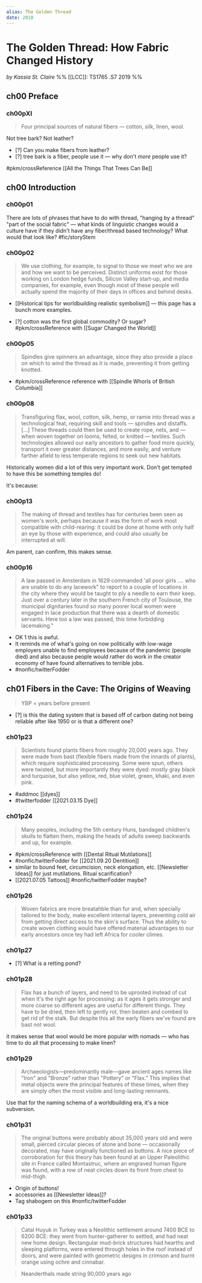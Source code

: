 ```yaml
---
alias: The Golden Thread
date: 2018
---
```


# The Golden Thread: How Fabric Changed History
<cite>by Kassia St. Claire</cite>
%% [[LCC]]: TS1765 .S7 2019 %%


## ch00 Preface

### ch00pXI

> Four principal sources of natural fibers — cotton, silk, linen, wool. 

Not tree bark? Not leather? 

- [?] Can you make fibers from leather? 
- [?] tree bark is a fiber, people use it — why don't _more_ people use it? 

#pkm/crossReference [[All the Things That Trees Can Be]]

## ch00 Introduction

### ch00p01 

There are lots of phrases that have to do with thread, "hanging by a thread" "part of the social fabric" — what kinds of linguistic changes would a culture have if they didn't have any fiber/thread based technology? What would that look like? #fic/storyStem 

### ch00p02 

> We use clothing, for example, to signal to those we meet who we are and how we want to be perceived. Distinct uniforms exist for those working on London hedge funds, Silicon Valley start-up, and media companies, for example, even though most of these people will actually spend the majority of their days in offices and behind desks. 

* [[Historical tips for worldbuilding realistic symbolism]] — this page has a bunch more examples. 

- [?] cotton was the first global commodity? Or sugar? #pkm/crossReference with [[Sugar Changed the World]]

### ch00p05

> Spindles give spinners an advantage, since they also provide a place on which to wind the thread as it is made, preventing it from getting knotted. 

* #pkm/crossReference reference with [[Spindle Whorls of British Columbia]]

### ch00p08

> Transfiguring flax, wool, cotton, silk, hemp, or ramie into thread was a technological feat, requiring skill and tools — spindles and distaffs. [...] These threads could then be used to create rope, nets, and — when woven together on looms, felted, or knitted — textiles. Such technologies allowed our early ancestors to gather food more quickly, transport it over greater distances, and more easily, and venture farther afield to less temperate regions to seek out new habitats. 

Historically women did a lot of this very important work. Don't get tempted to have this be something temples do! 

It's because:

### ch00p13

> The making of thread and textiles has for centuries been seen as women's work, perhaps because it was the form of work most compatible with child-rearing: it could be done at home with only half an eye by those with experience, and could also usually be interrupted at will.

Am parent, can confirm, this makes sense. 

### ch00p16

> A law passed in Amsterdam in 1629 commanded 'all poor girls .... who are unable to do any lacework" to report to a couple of locations in the city where they would be taught to ply a needle to earn their keep. Just over a century later in the southern French city of Toulouse, the municipal dignitaries found so many poorer local women were engaged in lace production that there was a dearth of domestic servants. Here too a law was passed, this time forbidding lacemaking." 

* OK 1 this is awful. 
* It reminds me of what's going on now politically with low-wage employers unable to find employees because of the pandemic (people died) and also because people would rather do work in the creator economy of have found alternatives to terrible jobs. 
* #nonfic/twitterFodder 

## ch01 Fibers in the Cave: The Origins of Weaving

> YBP = years before present

- [?] is this the dating system that is based off of carbon dating not being reliable after like 1950 or is that a different one?

### ch01p23

<blockquote class=paraphrase>Scientists found plants fibers from roughly 20,000 years ago. They were made from bast (flexible fibers made from the innards of plants), which require sophisticated processing. Some were spun, others were twisted, but more importantly they were dyed: mostly gray black and turquoise, but also yellow, red, blue violet, green, khaki, and even pink. </blockquote>
	
* #addmoc [[dyes]] 
* #twitterfodder [[2021.03.15 Dye]]

### ch01p24

> Many peoples, including the 5th century Huns, bandaged children's skulls to flatten them, making the heads of adults sweep backwards and up, for example. 

* #pkm/crossReference with [[Dental Ritual Mutilations]]
* #nonfic/twitterFodder for [[2021.09.20 Dentition]] 
* similar to bound feet, circumcision, neck elongation, etc. [[Newsletter Ideas]] for just mutilations. Ritual scarification? 
* [[2021.07.05 Tattoos]] #nonfic/twitterFodder maybe?

### ch01p26

> Woven fabrics are more breatahble than fur and, when specially tailored to the body, make excellent internal layers, preventing cold air from getting direct access to the skin's surface. Thus the ability to create woven clothing would have offered material advantages to our early ancestors once tey had left Africa for cooler climes.

### ch01p27

- [?] What is a retting pond?

### ch01p28

<blockquote class=paraphase>Flax has a bunch of layers, and need to be uprooted instead of cut when it's the right age for processing: as it ages it gets stronger and more coarse so different ages are useful for different things. They have to be dried, then left to gently rot, then beaten and combed to get rid of the stalk. But despite this all the early fibers we've found are bast not wool.</blockquote>

it makes sense that wool would be more popular with nomads — who has time to do all that processing to make linen?

### ch01p29

> Archaeologists—predominantly male—gave ancient ages names like "Iron" and "Bronze" rather than "Pottery" or "Flax." This implies that metal objects were the principal features of these times, when they are simply often the most visible and long-lasting remnants.

Use that for the naming schema of a worldbuilding era, it's a nice subversion. 

### ch01p31

> The original buttons were probably about 35,000 years old and were small, pierced circular pieces of stone and bone — occasionally decorated, may have originally functioned as buttons. A nice piece of corroboration for this theory has been found at an Upper Paleolithic site in France called Montastruc, where an engraved human figure was found, with a row of neat circles down its front from chest to mid-thigh. 

* Origin of buttons! 
* accessories as [[Newsletter Ideas]]?
* Tag shabogem on this #nonfic/twitterFodder 

### ch01p33

<blockquote class=paraphase>Catal Huyuk in Turkey was a Neolithic settlement around 7400 BCE to 6200 BCE: they went from hunter-gatherer to settled, and had neat new home design. Rectangular mud-brick structures had hearths and sleeping platforms, were entered through holes in the roof instead of doors, and were painted with geometric designs in crimson and burnt orange using ochre and cinnabar. </blockquote>
	
<blockquote class=paraphase>Neanderthals made string 90,000 years ago</blockquote>





